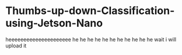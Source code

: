 # Thumbs-up-down-Classification-using-Jetson-Nano
heeeeeeeeeeeeeeeeeeeee he he he he he he he he he he he wait i will upload it

